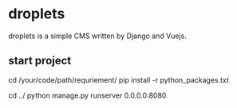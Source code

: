 # droplets
droplets is a simple CMS written by Django and Vuejs.


## start project

cd /your/code/path/requriement/
pip install -r python_packages.txt

cd ../
python manage.py runserver 0.0.0.0:8080
